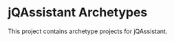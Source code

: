 jQAssistant Archetypes
===========================

This project contains archetype projects for jQAssistant.
